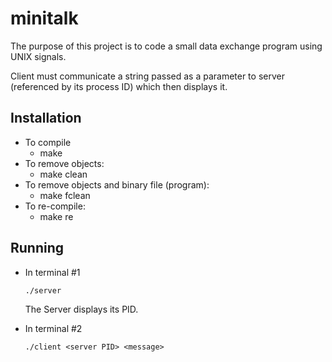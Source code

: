 # minitalk

The purpose of this project is to code a small data exchange program using UNIX signals.

Client must communicate a string passed as a parameter to server (referenced by its process ID) which then displays it.

## Installation

* To compile
  * make
* To remove objects:
  * make clean
* To remove objects and binary file (program):
  * make fclean
* To re-compile:
  * make re
 
## Running

  * In terminal #1
    
        ./server
    The Server displays its PID.
  * In terminal #2

        ./client <server PID> <message>
